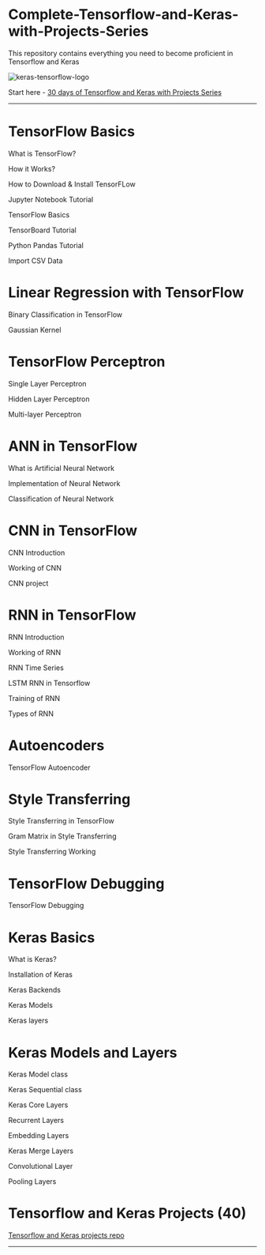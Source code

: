 # Complete-Tensorflow-and-Keras-with-Projects-Series
This repository contains everything you need to become proficient in Tensorflow and Keras

![keras-tensorflow-logo](https://user-images.githubusercontent.com/104568275/210071638-f23fa07e-a71f-481f-8b37-28f2efb9cf9c.jpeg)


Start here - [30 days of Tensorflow and Keras with Projects Series
](https://medium.com/coders-mojo/30-days-of-tensorflow-and-keras-with-projects-series-f52e0815d696?sk=945bb73c32bc967b7e056f894fab7626)

---

# TensorFlow Basics

What is TensorFlow?

How it Works?

How to Download & Install TensorFLow

Jupyter Notebook Tutorial

TensorFlow Basics

TensorBoard Tutorial

Python Pandas Tutorial

Import CSV Data

# Linear Regression with TensorFlow

Binary Classification in TensorFlow

Gaussian Kernel

# TensorFlow Perceptron

Single Layer Perceptron

Hidden Layer Perceptron

Multi-layer Perceptron

# ANN in TensorFlow

What is Artificial Neural Network

Implementation of Neural Network

Classification of Neural Network

# CNN in TensorFlow

CNN Introduction

Working of CNN

CNN project

# RNN in TensorFlow

RNN Introduction

Working of RNN

RNN Time Series

LSTM RNN in Tensorflow

Training of RNN

Types of RNN

# Autoencoders

TensorFlow Autoencoder

# Style Transferring

Style Transferring in TensorFlow

Gram Matrix in Style Transferring

Style Transferring Working

# TensorFlow Debugging

TensorFlow Debugging

# Keras Basics

What is Keras?

Installation of Keras

Keras Backends

Keras Models

Keras layers

# Keras Models and Layers

Keras Model class

Keras Sequential class

Keras Core Layers

Recurrent Layers

Embedding Layers

Keras Merge Layers

Convolutional Layer

Pooling Layers

# Tensorflow and Keras Projects (40)

[Tensorflow and Keras projects repo](https://medium.com/coders-mojo/30-days-of-tensorflow-and-keras-with-projects-series-f52e0815d696?sk=945bb73c32bc967b7e056f894fab7626)

---
